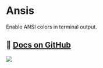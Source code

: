 # Ansis

Enable ANSI colors in terminal output.

## 📖 [Docs on GitHub](https://github.com/webdiscus/ansis)

![](docs/npm.png)
